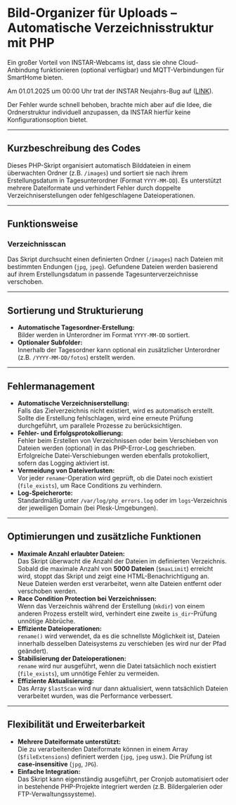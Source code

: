 # Bild-Organizer für Uploads – Automatische Verzeichnisstruktur mit PHP

Ein großer Vorteil von INSTAR-Webcams ist, dass sie ohne Cloud-Anbindung funktionieren (optional verfügbar) und MQTT-Verbindungen für SmartHome bieten.

Am 01.01.2025 um 00:00 Uhr trat der INSTAR Neujahrs-Bug auf ([LINK](https://forum.instar.com/t/in-9008-full-hd-erstellt-seit-dem-01-01-2025-keine-ordner-mehr-auf-dem-ftp-server-beim-speichern-von-bildern/30504/1)).

Der Fehler wurde schnell behoben, brachte mich aber auf die Idee, die Ordnerstruktur individuell anzupassen, da INSTAR hierfür keine Konfigurationsoption bietet.

---

## **Kurzbeschreibung des Codes**  
Dieses PHP-Skript organisiert automatisch Bilddateien in einem überwachten Ordner (z.B. `/images`) und sortiert sie nach ihrem Erstellungsdatum in Tagesunterordner (Format `YYYY-MM-DD`). Es unterstützt mehrere Dateiformate und verhindert Fehler durch doppelte Verzeichniserstellungen oder fehlgeschlagene Dateioperationen.  

---

## **Funktionsweise**  
### **Verzeichnisscan**  
Das Skript durchsucht einen definierten Ordner (`/images`) nach Dateien mit bestimmten Endungen (`jpg`, `jpeg`). Gefundene Dateien werden basierend auf ihrem Erstellungsdatum in passende Tagesunterverzeichnisse verschoben.  

---

## **Sortierung und Strukturierung**  
- **Automatische Tagesordner-Erstellung:**  
  Bilder werden in Unterordner im Format `YYYY-MM-DD` sortiert.  
- **Optionaler Subfolder:**  
  Innerhalb der Tagesordner kann optional ein zusätzlicher Unterordner (z.B. `/YYYY-MM-DD/fotos`) erstellt werden.  

---

## **Fehlermanagement**  
- **Automatische Verzeichniserstellung:**  
  Falls das Zielverzeichnis nicht existiert, wird es automatisch erstellt. Sollte die Erstellung fehlschlagen, wird eine erneute Prüfung durchgeführt, um parallele Prozesse zu berücksichtigen.  
- **Fehler- und Erfolgsprotokollierung:**  
  Fehler beim Erstellen von Verzeichnissen oder beim Verschieben von Dateien werden (optional) in das PHP-Error-Log geschrieben. Erfolgreiche Datei-Verschiebungen werden ebenfalls protokolliert, sofern das Logging aktiviert ist.  
- **Vermeidung von Dateiverlusten:**  
  Vor jeder `rename`-Operation wird geprüft, ob die Datei noch existiert (`file_exists`), um Race Conditions zu verhindern.  
- **Log-Speicherorte:**  
  Standardmäßig unter `/var/log/php_errors.log` oder im `logs`-Verzeichnis der jeweiligen Domain (bei Plesk-Umgebungen).  

---

## **Optimierungen und zusätzliche Funktionen**  
- **Maximale Anzahl erlaubter Dateien:**  
  Das Skript überwacht die Anzahl der Dateien im definierten Verzeichnis.  
  Sobald die maximale Anzahl von **5000 Dateien** (`$maxLimit`) erreicht wird, stoppt das Skript und zeigt eine HTML-Benachrichtigung an.  
  Neue Dateien werden erst verarbeitet, wenn alte Dateien entfernt oder verschoben werden.  
- **Race Condition Protection bei Verzeichnissen:**  
  Wenn das Verzeichnis während der Erstellung (`mkdir`) von einem anderen Prozess erstellt wird, verhindert eine zweite `is_dir`-Prüfung unnötige Abbrüche.  
- **Effiziente Dateioperationen:**  
  `rename()` wird verwendet, da es die schnellste Möglichkeit ist, Dateien innerhalb desselben Dateisystems zu verschieben (es wird nur der Pfad geändert).  
- **Stabilisierung der Dateioperationen:**  
  `rename` wird nur ausgeführt, wenn die Datei tatsächlich noch existiert (`file_exists`), um unnötige Fehler zu vermeiden.  
- **Effiziente Aktualisierung:**  
  Das Array `$lastScan` wird nur dann aktualisiert, wenn tatsächlich Dateien verarbeitet wurden, was die Performance verbessert.  

---

## **Flexibilität und Erweiterbarkeit**  
- **Mehrere Dateiformate unterstützt:**  
  Die zu verarbeitenden Dateiformate können in einem Array (`$fileExtensions`) definiert werden (`jpg`, `jpeg` usw.). Die Prüfung ist **case-insensitive** (`jpg`, `JPG`).  
- **Einfache Integration:**  
  Das Skript kann eigenständig ausgeführt, per Cronjob automatisiert oder in bestehende PHP-Projekte integriert werden (z.B. Bildergalerien oder FTP-Verwaltungssysteme).  
